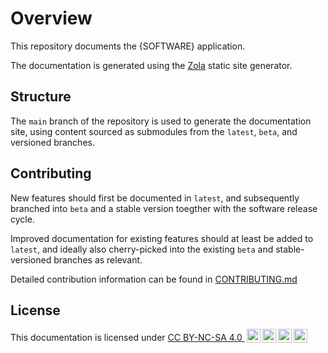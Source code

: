 # Overview

This repository documents the {SOFTWARE} application.

The documentation is generated using the [Zola](https://www.getzola.org/) static site generator.

## Structure

The `main` branch of the repository is used to generate the documentation site, using content sourced as submodules from the `latest`, `beta`, and versioned branches.

## Contributing

New features should first be documented in `latest`, and subsequently branched into `beta` and a stable version toegther with the software release cycle.

Improved documentation for existing features should at least be added to `latest`, and ideally also cherry-picked into the existing `beta` and stable-versioned branches as relevant.

Detailed contribution information can be found in [CONTRIBUTING.md](CONTRIBUTING.md)

## License

This documentation is licensed under [CC BY-NC-SA 4.0 <img style="height:22px!important;margin-left:3px;vertical-align:text-bottom;" src="https://mirrors.creativecommons.org/presskit/icons/cc.svg?ref=chooser-v1" alt=""><img style="height:22px!important;margin-left:3px;vertical-align:text-bottom;" src="https://mirrors.creativecommons.org/presskit/icons/by.svg?ref=chooser-v1" alt="attribution"><img style="height:22px!important;margin-left:3px;vertical-align:text-bottom;" src="https://mirrors.creativecommons.org/presskit/icons/nc.svg?ref=chooser-v1" alt="non commercial"><img style="height:22px!important;margin-left:3px;vertical-align:text-bottom;" src="https://mirrors.creativecommons.org/presskit/icons/sa.svg?ref=chooser-v1" alt="share alike">](https://creativecommons.org/licenses/by-nc-sa/4.0/?ref=chooser-v1)
